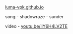 [luma-vpk.github.io](https://luma-vpk.github.io/)

song - shadowraze - sunder

video - [youtu.be/llY6H4LV2TE](https://www.youtube.com/watch?v=llY6H4LV2TE)
